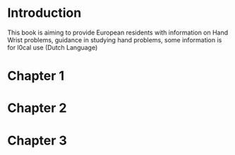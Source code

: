 # Introduction

This book is aiming to provide European residents with information on Hand Wrist problems, guidance in studying hand problems, some information is for l0cal use (Dutch Language)

# Chapter 1

# Chapter 2

# Chapter 3
